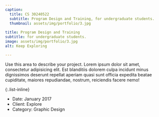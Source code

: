 ```yaml
---
caption:
  title: CS 30240522
  subtitle: Program Design and Training, for undergraduate students.
  thumbnail: assets/img/portfolio/3.jpg
  
title: Program Design and Training
subtitle: for undergraduate students.
image: assets/img/portfolio/3.jpg
alt: Keep Exploring

---
```

Use this area to describe your project. Lorem ipsum dolor sit amet, consectetur adipisicing elit. Est blanditiis dolorem culpa incidunt minus dignissimos deserunt repellat aperiam quasi sunt officia expedita beatae cupiditate, maiores repudiandae, nostrum, reiciendis facere nemo!

{:.list-inline}
- Date: January 2017
- Client: Explore
- Category: Graphic Design

